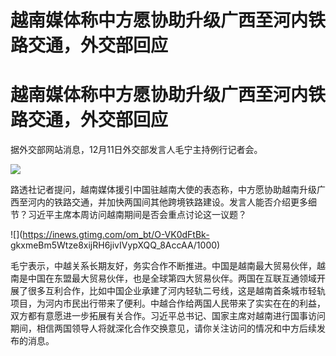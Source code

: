 # 越南媒体称中方愿协助升级广西至河内铁路交通，外交部回应

# 越南媒体称中方愿协助升级广西至河内铁路交通，外交部回应

据外交部网站消息，12月11日外交部发言人毛宁主持例行记者会。

![](https://inews.gtimg.com/om_bt/OOURZmuB80LqU3xhc_0OcyotyAa9FE7Oy2nKg4MxxF6-8AA/1000)

路透社记者提问，越南媒体援引中国驻越南大使的表态称，中方愿协助越南升级广西至河内的铁路交通，并加快两国间其他跨境铁路建设。发言人能否介绍更多细节？习近平主席本周访问越南期间是否会重点讨论这一议题？

![](https://inews.gtimg.com/om_bt/O-VK0dFtBk-
gkxmeBm5Wtze8xijRH6jivIVypXQQ_8AccAA/1000)

毛宁表示，中越关系长期友好，务实合作不断推进。中国是越南最大贸易伙伴，越南是中国在东盟最大贸易伙伴，也是全球第四大贸易伙伴。两国在互联互通领域开展了很多互利合作，比如中国企业承建了河内轻轨二号线，这是越南首条城市轻轨项目，为河内市民出行带来了便利。中越合作给两国人民带来了实实在在的利益，双方都有意愿进一步拓展有关合作。习近平总书记、国家主席对越南进行国事访问期间，相信两国领导人将就深化合作交换意见，请你关注访问的情况和中方后续发布的消息。

